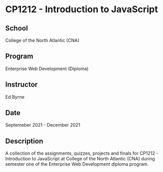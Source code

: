 # CP1212 - Introduction to JavaScript
## School
College of the North Atlantic (CNA)
## Program
Enterprise Web Development (Diploma)
## Instructor
Ed Byrne
## Date
Septemeber 2021 - December 2021
## Description
A collection of the assignments, quizzes, projects and finals for CP1212 - Introduction to JavaScript at College of the North Atlantic (CNA) during semester one of the Enterprise Web Development diploma program.